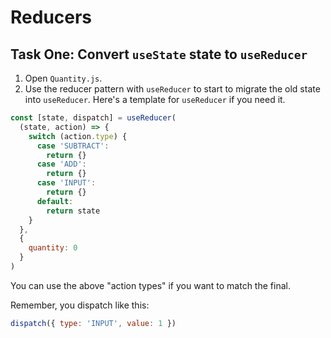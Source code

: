 # Reducers

## Task One: Convert `useState` state to `useReducer`

1. Open `Quantity.js`.
2. Use the reducer pattern with `useReducer` to start to migrate the old state into `useReducer`. Here's a template for `useReducer` if you need it.

```js
const [state, dispatch] = useReducer(
  (state, action) => {
    switch (action.type) {
      case 'SUBTRACT':
        return {}
      case 'ADD':
        return {}
      case 'INPUT':
        return {}
      default:
        return state
    }
  },
  {
    quantity: 0
  }
)
```

You can use the above "action types" if you want to match the final.

Remember, you dispatch like this:

```js
dispatch({ type: 'INPUT', value: 1 })
```
